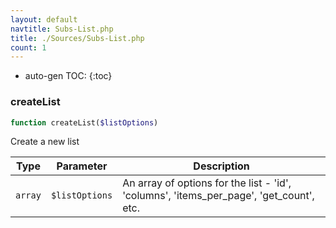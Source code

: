 ```yaml
---
layout: default
navtitle: Subs-List.php
title: ./Sources/Subs-List.php
count: 1
---
```

* auto-gen TOC:
{:toc}
### createList

```php
function createList($listOptions)
```
Create a new list



Type|Parameter|Description
---|---|---
`array`|`$listOptions`|An array of options for the list - 'id', 'columns', 'items_per_page', 'get_count', etc.

